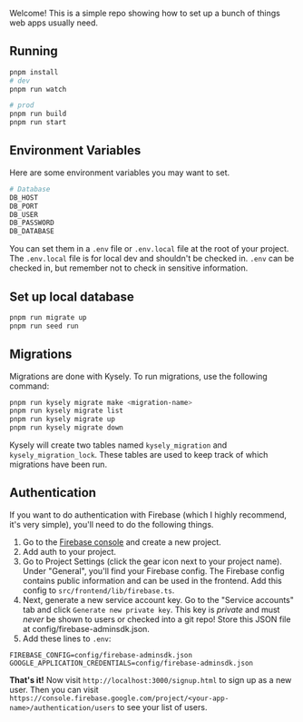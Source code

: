 Welcome! This is a simple repo showing how to set up a bunch of things web apps usually need.

## Running

```bash
pnpm install
# dev
pnpm run watch

# prod
pnpm run build
pnpm run start
```

## Environment Variables

Here are some environment variables you may want to set.

```bash
# Database
DB_HOST
DB_PORT
DB_USER
DB_PASSWORD
DB_DATABASE
```

You can set them in a `.env` file or `.env.local` file at the root of your project. The `.env.local` file is for local dev and shouldn't be checked in. `.env` can be checked in, but remember not to check in sensitive information.

## Set up local database

```bash
pnpm run migrate up
pnpm run seed run
```

## Migrations

Migrations are done with Kysely. To run migrations, use the following command:

```bash
pnpm run kysely migrate make <migration-name>
pnpm run kysely migrate list
pnpm run kysely migrate up
pnpm run kysely migrate down
```

Kysely will create two tables named `kysely_migration` and `kysely_migration_lock`. These tables are used to keep track of which migrations have been run.

## Authentication
If you want to do authentication with Firebase (which I highly recommend, it's very simple), you'll need to do the following things.

1. Go to the [Firebase console](https://console.firebase.google.com) and create a new project.
2. Add auth to your project.
3. Go to Project Settings (click the gear icon next to your project name). Under "General", you'll find your Firebase config. The Firebase config contains public information and can be used in the frontend. Add this config to `src/frontend/lib/firebase.ts`. 
4. Next, generate a new service account key. Go to the "Service accounts" tab and click `Generate new private key`. This key is *private* and must *never* be shown to users or checked into a git repo! Store this JSON file at config/firebase-adminsdk.json.
5. Add these lines to `.env`:

```
FIREBASE_CONFIG=config/firebase-adminsdk.json
GOOGLE_APPLICATION_CREDENTIALS=config/firebase-adminsdk.json
```

**That's it!** Now visit `http://localhost:3000/signup.html` to sign up as a new user. Then you can visit `https://console.firebase.google.com/project/<your-app-name>/authentication/users` to see your list of users.